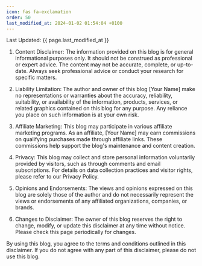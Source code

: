 ```yaml
---
icon: fas fa-exclamation
order: 50
last_modified_at: 2024-01-02 01:54:04 +0100
---
```


Last Updated: {{ page.last_modified_at }}

1. Content Disclaimer:
   The information provided on this blog is for general informational purposes only. It should not be construed as professional or expert advice. The content may not be accurate, complete, or up-to-date. Always seek professional advice or conduct your research for specific matters.

2. Liability Limitation:
   The author and owner of this blog [Your Name] make no representations or warranties about the accuracy, reliability, suitability, or availability of the information, products, services, or related graphics contained on this blog for any purpose. Any reliance you place on such information is at your own risk.

3. Affiliate Marketing:
   This blog may participate in various affiliate marketing programs. As an affiliate, [Your Name] may earn commissions on qualifying purchases made through affiliate links. These commissions help support the blog's maintenance and content creation.

4. Privacy:
   This blog may collect and store personal information voluntarily provided by visitors, such as through comments and email subscriptions. For details on data collection practices and visitor rights, please refer to our Privacy Policy.

5. Opinions and Endorsements:
   The views and opinions expressed on this blog are solely those of the author and do not necessarily represent the views or endorsements of any affiliated organizations, companies, or brands.

6. Changes to Disclaimer:
   The owner of this blog reserves the right to change, modify, or update this disclaimer at any time without notice. Please check this page periodically for changes.

By using this blog, you agree to the terms and conditions outlined in this disclaimer. If you do not agree with any part of this disclaimer, please do not use this blog.
